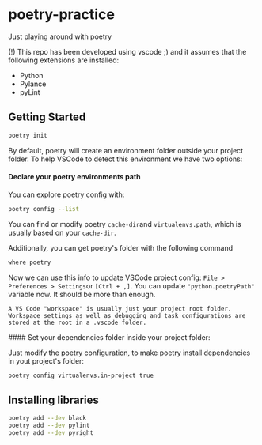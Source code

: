 # poetry-practice

Just playing around with poetry

(!) This repo has been developed using vscode ;) and it assumes that the following extensions are installed:
 * Python
 * Pylance
 * pyLint

## Getting Started

```bash
poetry init
```

By default, poetry will create an environment folder outside your project folder. To help VSCode to detect this environment we have two options:

#### Declare your poetry environments path

You can explore poetry config with:

```bash
poetry config --list
```

You can find or modify poetry `cache-dir`and `virtualenvs.path`, which is usually based on your `cache-dir`.

Additionally, you can get poetry's folder with the following command

```bash
where poetry
```

Now we can use this info to update VSCode project config: `File > Preferences > Settings`or `[Ctrl + ,]`. You can update `"python.poetryPath"` variable now. It should be more than enough.

```
A VS Code "workspace" is usually just your project root folder. Workspace settings as well as debugging and task configurations are stored at the root in a .vscode folder.
```


#### Set your dependencies folder inside your project folder:

Just modify the poetry configuration, to make poetry install dependencies in yout project's folder:

```bash
poetry config virtualenvs.in-project true
```

## Installing libraries

```bash
poetry add --dev black
poetry add --dev pylint
poetry add --dev pyright
```